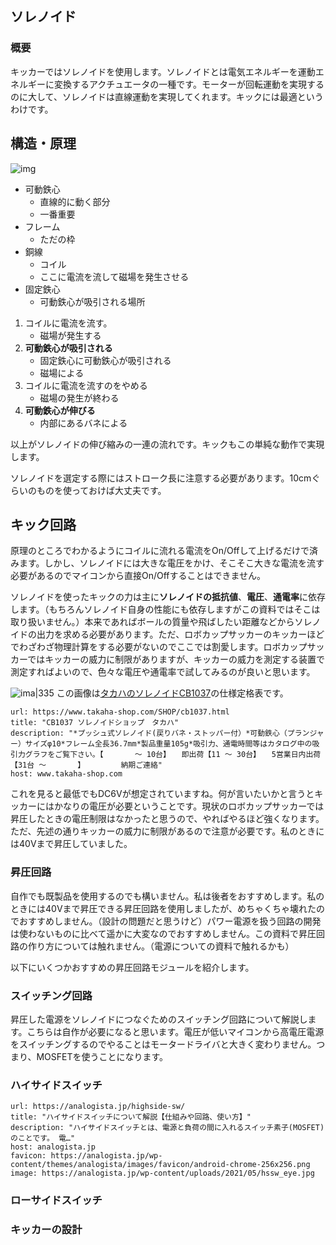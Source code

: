 ## ソレノイド
### 概要
キッカーではソレノイドを使用します。ソレノイドとは電気エネルギーを運動エネルギーに変換するアクチュエータの一種です。モーターが回転運動を実現するのに大して、ソレノイドは直線運動を実現してくれます。キックには最適というわけです。

## 構造・原理
![img](https://www.takaha.co.jp/technological/img/action/img_01.gif)
- 可動鉄心
	- 直線的に動く部分
	- 一番重要
- フレーム
	- ただの枠
- 銅線
	- コイル
	- ここに電流を流して磁場を発生させる
- 固定鉄心
	- 可動鉄心が吸引される場所

1. コイルに電流を流す。
	- 磁場が発生する
2. **可動鉄心が吸引される**
	- 固定鉄心に可動鉄心が吸引される
	- 磁場による
3. コイルに電流を流すのをやめる
	- 磁場の発生が終わる
4. **可動鉄心が伸びる**
	- 内部にあるバネによる

以上がソレノイドの伸び縮みの一連の流れです。キックもこの単純な動作で実現します。

ソレノイドを選定する際にはストローク長に注意する必要があります。10cmぐらいのものを使っておけば大丈夫です。
## キック回路
原理のところでわかるようにコイルに流れる電流をOn/Offして上げるだけで済みます。しかし、ソレノイドには大きな電圧をかけ、そこそこ大きな電流を流す必要があるのでマイコンから直接On/Offすることはできません。

ソレノイドを使ったキックの力は主に**ソレノイドの抵抗値**、**電圧**、**通電率**に依存します。（もちろんソレノイド自身の性能にも依存しますがこの資料ではそこは取り扱いません。）本来であればボールの質量や飛ばしたい距離などからソレノイドの出力を求める必要があります。ただ、ロボカップサッカーのキッカーほどでわざわざ物理計算をする必要がないのでここでは割愛します。ロボカップサッカーではキッカーの威力に制限がありますが、キッカーの威力を測定する装置で測定すればよいので、色々な電圧や通電率で試してみるのが良いと思います。

![ima|335](https://takaha.co.jp/product/cb/img/item/cb1037_image_02_l.gif)
この画像は[タカハのソレノイドCB1037](https://www.takaha-shop.com/SHOP/cb1037.html)の仕様定格表です。
```cardlink
url: https://www.takaha-shop.com/SHOP/cb1037.html
title: "CB1037 ソレノイドショップ　タカハ"
description: "*プッシュ式ソレノイド(戻りバネ・ストッパー付）*可動鉄心（プランジャー）サイズφ10*フレーム全長36.7mm*製品重量105g*吸引力、通電時間等はカタログ中の吸引力グラフをご覧下さい。【       ～ 10台】　　即出荷【11 ～ 30台】　　5営業日内出荷【31台 ～       】        納期ご連絡"
host: www.takaha-shop.com
```
これを見ると最低でもDC6Vが想定されていますね。何が言いたいかと言うとキッカーにはかなりの電圧が必要ということです。現状のロボカップサッカーでは昇圧したときの電圧制限はなかったと思うので、やればやるほど強くなります。ただ、先述の通りキッカーの威力に制限があるので注意が必要です。私のときには40Vまで昇圧していました。

### 昇圧回路
自作でも既製品を使用するのでも構いません。私は後者をおすすめします。私のときには40Vまで昇圧できる昇圧回路を使用しましたが、めちゃくちゃ壊れたのでおすすめしません。（設計の問題だと思うけど）パワー電源を扱う回路の開発は使わないものに比べて遥かに大変なのでおすすめしません。この資料で昇圧回路の作り方については触れません。（電源についての資料で触れるかも）

以下にいくつかおすすめの昇圧回路モジュールを紹介します。

### スイッチング回路
昇圧した電源をソレノイドにつなぐためのスイッチング回路について解説します。こちらは自作が必要になると思います。電圧が低いマイコンから高電圧電源をスイッチングするのでやることはモータードライバと大きく変わりません。つまり、MOSFETを使うことになります。

### ハイサイドスイッチ

```cardlink
url: https://analogista.jp/highside-sw/
title: "ハイサイドスイッチについて解説【仕組みや回路、使い方】"
description: "ハイサイドスイッチとは、電源と負荷の間に入れるスイッチ素子(MOSFET)のことです。 電…"
host: analogista.jp
favicon: https://analogista.jp/wp-content/themes/analogista/images/favicon/android-chrome-256x256.png
image: https://analogista.jp/wp-content/uploads/2021/05/hssw_eye.jpg
```


### ローサイドスイッチ

### キッカーの設計